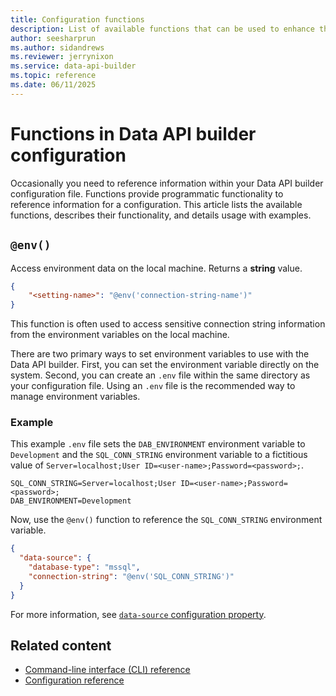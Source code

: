 ```yaml
---
title: Configuration functions
description: List of available functions that can be used to enhance the functionality of Data API builder's configuration file.
author: seesharprun
ms.author: sidandrews
ms.reviewer: jerrynixon
ms.service: data-api-builder
ms.topic: reference
ms.date: 06/11/2025
---
```


# Functions in Data API builder configuration

Occasionally you need to reference information within your Data API builder configuration file. Functions provide programmatic functionality to reference information for a configuration. This article lists the available functions, describes their functionality, and details usage with examples.

## `@env()`

Access environment data on the local machine. Returns a **string** value.

```json
{
    "<setting-name>": "@env('connection-string-name')"
}
```

This function is often used to access sensitive connection string information from the environment variables on the local machine.

There are two primary ways to set environment variables to use with the Data API builder. First, you can set the environment variable directly on the system. Second, you can create an `.env` file within the same directory as your configuration file. Using an `.env` file is the recommended way to manage environment variables.

### Example

This example `.env` file sets the `DAB_ENVIRONMENT` environment variable to `Development` and the `SQL_CONN_STRING` environment variable to a fictitious value of `Server=localhost;User ID=<user-name>;Password=<password>;`.

```env
SQL_CONN_STRING=Server=localhost;User ID=<user-name>;Password=<password>;
DAB_ENVIRONMENT=Development
```

Now, use the `@env()` function to reference the `SQL_CONN_STRING` environment variable.

```json
{
  "data-source": {
    "database-type": "mssql",
    "connection-string": "@env('SQL_CONN_STRING')"
  }
}
```

For more information, see [`data-source` configuration property](./configuration/data-source.md).

## Related content

- [Command-line interface (CLI) reference](reference-command-line-interface.md)
- [Configuration reference](./configuration/index.md)
